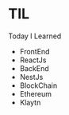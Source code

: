 # TIL
Today I Learned



* FrontEnd
 * ReactJs
* BackEnd
 * NestJs
* BlockChain
 * Ethereum
 * Klaytn
